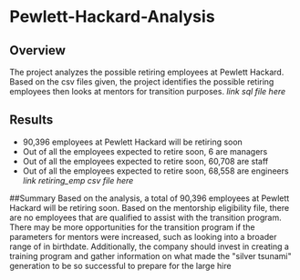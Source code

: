 # Pewlett-Hackard-Analysis
## Overview 
The project analyzes the possible retiring employees at Pewlett Hackard. Based on the csv files given, the project identifies the possible retiring employees then looks at mentors for transition purposes. 
*link sql file here*

## Results
- 90,396 employees at Pewlett Hackard will be retiring soon
- Out of all the employees expected to retire soon, 6 are managers
- Out of all the employees expected to retire soon, 60,708 are staff
- Out of all the employees expected to retire soon, 68,558 are engineers
*link retiring_emp csv file here*

##Summary
Based on the analysis, a total of 90,396 employees at Pewlett Hackard will be retiring soon. 
Based on the mentorship eligibility file, there are no employees that are qualified to assist with the transition program. There may be more opportunities for the transition program if the parameters for mentors were increased, such as looking into a broader range of in birthdate. Additionally, the company should invest in creating a training program and gather information on what made the "silver tsunami" generation to be so successful to prepare for the large hire